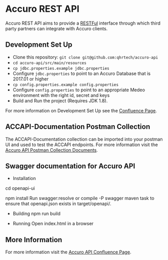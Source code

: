 # Accuro REST API

Accuro REST API aims to provide a [RESTFul](https://en.wikipedia.org/wiki/Representational_state_transfer) interface through
which third party partners can integrate with Accuro clients.

## Development Set Up

* Clone this repository: `git clone git@github.com:qhrtech/accuro-api`
* `cd accuro-api/src/main/resources`
* `cp jdbc.properties.example jdbc.properties`
* Configure `jdbc.properties` to point to an Accuro Database that is 2017.01 or higher
* `cp config.properties.example config.properties`
* Configure `config.properties` to point to an appropriate Medeo environment with the right id, secret and keys
* Build and Run the project (Requires JDK 1.8).

For more information on Development Set Up see the [Confluence Page](https://confluence.qhrtech.com/display/Exchange/Development+Information).

## ACCAPI-Documentation Postman Collection

The ACCAPI-Documentation collection can be imported into your postman UI and used to test the ACCAPI endpoints. 
For more information visit the [Accuro API Postman Collection Documents](https://confluence.qhrtech.com/display/Exchange/Testing+With+Postman).

## Swagger documentation for Accuro API

* Installation

cd openapi-ui

npm install
Run swagger:resolve or compile -P swagger maven task to ensure that openapi.json exists in target/openapi/.

* Building
npm run build

* Running
Open index.html in a browser

## More Information

For more information visit the [Accuro API Confluence Page](https://confluence.qhrtech.com/display/Exchange/Accuro+API).

